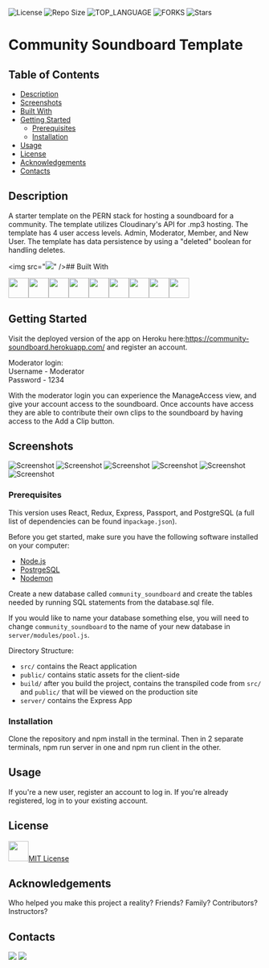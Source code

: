 ![License](https://img.shields.io/github/license/https://github.com/husomichael/https://github.com/husomichael/Community-Soundboard.svg?style=for-the-badge) ![Repo Size](https://img.shields.io/github/languages/code-size/https://github.com/husomichael/https://github.com/husomichael/Community-Soundboard.svg?style=for-the-badge) ![TOP_LANGUAGE](https://img.shields.io/github/languages/top/https://github.com/husomichael/https://github.com/husomichael/Community-Soundboard.svg?style=for-the-badge) ![FORKS](https://img.shields.io/github/forks/https://github.com/husomichael/https://github.com/husomichael/Community-Soundboard.svg?style=for-the-badge&social) ![Stars](https://img.shields.io/github/stars/https://github.com/husomichael/https://github.com/husomichael/Community-Soundboard.svg?style=for-the-badge)
    
# Community Soundboard Template

## Table of Contents

- [Description](#description)
- [Screenshots](#screenshots)
- [Built With](#built-with)
- [Getting Started](#getting-started)
  - [Prerequisites](#prerequisites)
  - [Installation](#installation)
- [Usage](#usage)
- [License](#license)
- [Acknowledgements](#acknowledgements)
- [Contacts](#contacts)

## Description

A starter template on the PERN stack for hosting a soundboard for a community. The template utilizes Cloudinary's API for .mp3 hosting. The template has 4 user access levels. Admin, Moderator, Member, and New User. The template has data persistence by using a "deleted" boolean for handling deletes.

<img src="<img src="https://community-soundboard.herokuapp.com/" />" />## Built With

<a href="https://developer.mozilla.org/en-US/docs/Web/CSS"><img src="https://raw.githubusercontent.com/devicons/devicon/master/icons/css3/css3-original.svg" height="40px" width="40px" /></a><a href="https://www.heroku.com/"><img src="https://raw.githubusercontent.com/devicons/devicon/master/icons/heroku/heroku-original.svg" height="40px" width="40px" /></a><a href="https://developer.mozilla.org/en-US/docs/Web/HTML"><img src="https://raw.githubusercontent.com/devicons/devicon/master/icons/html5/html5-original.svg" height="40px" width="40px" /></a><a href="https://developer.mozilla.org/en-US/docs/Web/JavaScript"><img src="https://raw.githubusercontent.com/devicons/devicon/master/icons/javascript/javascript-original.svg" height="40px" width="40px" /></a><a href="https://material-ui.com/"><img src="https://raw.githubusercontent.com/devicons/devicon/master/icons/materialui/materialui-original.svg" height="40px" width="40px" /></a><a href="https://nodejs.org/en/"><img src="https://raw.githubusercontent.com/devicons/devicon/master/icons/nodejs/nodejs-original.svg" height="40px" width="40px" /></a><a href="https://www.postgresql.org/"><img src="https://raw.githubusercontent.com/devicons/devicon/master/icons/postgresql/postgresql-original.svg" height="40px" width="40px" /></a><a href="https://reactjs.org/"><img src="https://raw.githubusercontent.com/devicons/devicon/master/icons/react/react-original-wordmark.svg" height="40px" width="40px" /></a><a href="https://redux.js.org/"><img src="https://raw.githubusercontent.com/devicons/devicon/master/icons/redux/redux-original.svg" height="40px" width="40px" /></a>

## Getting Started

Visit the deployed version of the app on Heroku here:https://community-soundboard.herokuapp.com/ and register an account.

Moderator login:  
Username - Moderator  
Password - 1234  

With the moderator login you can experience the ManageAccess view, and give your account access to the soundboard. Once accounts have access they are able to contribute their own clips to the soundboard by having access to the Add a Clip button.

## Screenshots

![Screenshot](./public/images/LandingPage.png)
![Screenshot](./public/images/Soundboard.png)
![Screenshot](./public/images/UploadModal.png)
![Screenshot](./public/images/DeletedClips.png)
![Screenshot](./public/images/ManageAccess.png)
![Screenshot](./public/images/SelectedUserAccess.png)

### Prerequisites

This version uses React, Redux, Express, Passport, and PostgreSQL (a full list of dependencies can be found in`package.json`).

Before you get started, make sure you have the following software installed on your computer:

- [Node.js](https://nodejs.org/en/)
- [PostrgeSQL](https://www.postgresql.org/)
- [Nodemon](https://nodemon.io/)

Create a new database called `community_soundboard` and create the tables needed by running SQL statements from the database.sql file.

If you would like to name your database something else, you will need to change `community_soundboard` to the name of your new database in `server/modules/pool.js`.

Directory Structure:

- `src/` contains the React application
- `public/` contains static assets for the client-side
- `build/` after you build the project, contains the transpiled code from `src/` and `public/` that will be viewed on the production site
- `server/` contains the Express App



### Installation

Clone the repository and npm install in the terminal. Then in 2 separate terminals, npm run server in one and npm run client in the other.

## Usage

If you're a new user, register an account to log in. If you're already registered, log in to your existing account.


## License

<a href="https://choosealicense.com/licenses/mit/"><img src="https://raw.githubusercontent.com/johnturner4004/readme-generator/master/src/components/assets/images/mit.svg" height=40 />MIT License</a>

## Acknowledgements

Who helped you make this project a reality? Friends? Family? Contributors? Instructors?

## Contacts

<a href="https://www.linkedin.com/in/https://www.linkedin.com/in/michael-huso/"><img src="https://img.shields.io/badge/LinkedIn-0077B5?style=for-the-badge&logo=linkedin&logoColor=white" /></a>  <a href="mailto:husomichael@gmail.com"><img src=https://raw.githubusercontent.com/johnturner4004/readme-generator/master/src/components/assets/images/email_me_button_icon_151852.svg /></a>
